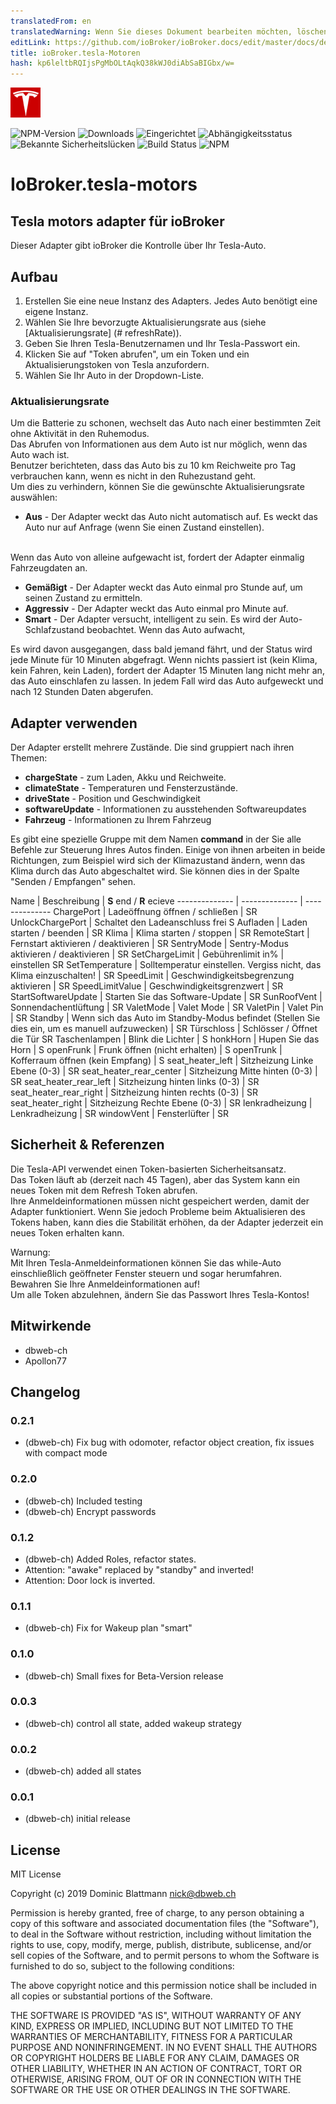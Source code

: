 ```yaml
---
translatedFrom: en
translatedWarning: Wenn Sie dieses Dokument bearbeiten möchten, löschen Sie bitte das Feld "translationsFrom". Andernfalls wird dieses Dokument automatisch erneut übersetzt
editLink: https://github.com/ioBroker/ioBroker.docs/edit/master/docs/de/adapterref/iobroker.tesla-motors/README.md
title: ioBroker.tesla-Motoren
hash: kp6leltbRQIjsPgMbOLtAqkQ38kWJ0diAbSaBIGbx/w=
---
```

![Logo](../../../en/adapterref/iobroker.tesla-motors/admin/tesla-motors.png)

![NPM-Version](http://img.shields.io/npm/v/iobroker.tesla-motors.svg)
![Downloads](https://img.shields.io/npm/dm/iobroker.tesla-motors.svg)
![Eingerichtet](http://iobroker.live/badges/tesla-motors-installed.svg)
![Abhängigkeitsstatus](https://img.shields.io/david/dbweb-ch/iobroker.tesla-motors.svg)
![Bekannte Sicherheitslücken](https://snyk.io/test/github/dbweb-ch/ioBroker.tesla-motors/badge.svg)
![Build Status](http://img.shields.io/travis/dbweb-ch/ioBroker.tesla-motors.svg)
![NPM](https://nodei.co/npm/iobroker.tesla-motors.png?downloads=true)

# IoBroker.tesla-motors
## Tesla motors adapter für ioBroker
Dieser Adapter gibt ioBroker die Kontrolle über Ihr Tesla-Auto.

## Aufbau
1. Erstellen Sie eine neue Instanz des Adapters. Jedes Auto benötigt eine eigene Instanz.
2. Wählen Sie Ihre bevorzugte Aktualisierungsrate aus (siehe [Aktualisierungsrate] (# refreshRate)).
2. Geben Sie Ihren Tesla-Benutzernamen und Ihr Tesla-Passwort ein.
3. Klicken Sie auf "Token abrufen", um ein Token und ein Aktualisierungstoken von Tesla anzufordern.
4. Wählen Sie Ihr Auto in der Dropdown-Liste.

### <a name="refreshRate"></a> Aktualisierungsrate
Um die Batterie zu schonen, wechselt das Auto nach einer bestimmten Zeit ohne Aktivität in den Ruhemodus. <br /> Das Abrufen von Informationen aus dem Auto ist nur möglich, wenn das Auto wach ist. <br /> Benutzer berichteten, dass das Auto bis zu 10 km Reichweite pro Tag verbrauchen kann, wenn es nicht in den Ruhezustand geht. <br /> Um dies zu verhindern, können Sie die gewünschte Aktualisierungsrate auswählen:

* **Aus** - Der Adapter weckt das Auto nicht automatisch auf. Es weckt das Auto nur auf Anfrage (wenn Sie einen Zustand einstellen).

<br /> Wenn das Auto von alleine aufgewacht ist, fordert der Adapter einmalig Fahrzeugdaten an.

* **Gemäßigt** - Der Adapter weckt das Auto einmal pro Stunde auf, um seinen Zustand zu ermitteln.
* **Aggressiv** - Der Adapter weckt das Auto einmal pro Minute auf.
* **Smart** - Der Adapter versucht, intelligent zu sein. Es wird der Auto-Schlafzustand beobachtet. Wenn das Auto aufwacht,

Es wird davon ausgegangen, dass bald jemand fährt, und der Status wird jede Minute für 10 Minuten abgefragt.
Wenn nichts passiert ist (kein Klima, kein Fahren, kein Laden), fordert der Adapter 15 Minuten lang nicht mehr an, das Auto einschlafen zu lassen. In jedem Fall wird das Auto aufgeweckt und nach 12 Stunden Daten abgerufen.

## Adapter verwenden
Der Adapter erstellt mehrere Zustände. Die sind gruppiert nach ihren Themen:

* **chargeState** - zum Laden, Akku und Reichweite.
* **climateState** - Temperaturen und Fensterzustände.
* **driveState** - Position und Geschwindigkeit
* **softwareUpdate** - Informationen zu ausstehenden Softwareupdates
* **Fahrzeug** - Informationen zu Ihrem Fahrzeug

Es gibt eine spezielle Gruppe mit dem Namen **command** in der Sie alle Befehle zur Steuerung Ihres Autos finden.
Einige von ihnen arbeiten in beide Richtungen, zum Beispiel wird sich der Klimazustand ändern, wenn das Klima durch das Auto abgeschaltet wird. Sie können dies in der Spalte "Senden / Empfangen" sehen.

Name | Beschreibung | **S** end / **R** ecieve -------------- | -------------- | -------------- ChargePort | Ladeöffnung öffnen / schließen | SR UnlockChargePort | Schaltet den Ladeanschluss frei S Aufladen | Laden starten / beenden | SR Klima | Klima starten / stoppen | SR RemoteStart | Fernstart aktivieren / deaktivieren | SR SentryMode | Sentry-Modus aktivieren / deaktivieren | SR SetChargeLimit | Gebührenlimit in% | einstellen SR SetTemperature | Solltemperatur einstellen. Vergiss nicht, das Klima einzuschalten! | SR SpeedLimit | Geschwindigkeitsbegrenzung aktivieren | SR SpeedLimitValue | Geschwindigkeitsgrenzwert | SR StartSoftwareUpdate | Starten Sie das Software-Update | SR SunRoofVent | Sonnendachentlüftung | SR ValetMode | Valet Mode | SR ValetPin | Valet Pin | SR Standby | Wenn sich das Auto im Standby-Modus befindet (Stellen Sie dies ein, um es manuell aufzuwecken) | SR Türschloss | Schlösser / Öffnet die Tür SR Taschenlampen | Blink die Lichter | S honkHorn | Hupen Sie das Horn | S openFrunk | Frunk öffnen (nicht erhalten) | S openTrunk | Kofferraum öffnen (kein Empfang) | S seat_heater_left | Sitzheizung Linke Ebene (0-3) | SR seat_heater_rear_center | Sitzheizung Mitte hinten (0-3) | SR seat_heater_rear_left | Sitzheizung hinten links (0-3) | SR seat_heater_rear_right | Sitzheizung hinten rechts (0-3) | SR seat_heater_right | Sitzheizung Rechte Ebene (0-3) | SR lenkradheizung | Lenkradheizung | SR windowVent | Fensterlüfter | SR

## Sicherheit &amp; Referenzen
Die Tesla-API verwendet einen Token-basierten Sicherheitsansatz. <br /> Das Token läuft ab (derzeit nach 45 Tagen), aber das System kann ein neues Token mit dem Refresh Token abrufen. <br /> Ihre Anmeldeinformationen müssen nicht gespeichert werden, damit der Adapter funktioniert. Wenn Sie jedoch Probleme beim Aktualisieren des Tokens haben, kann dies die Stabilität erhöhen, da der Adapter jederzeit ein neues Token erhalten kann. <br /><aside class="warning"> Warnung: <br /> Mit Ihren Tesla-Anmeldeinformationen können Sie das while-Auto einschließlich geöffneter Fenster steuern und sogar herumfahren. Bewahren Sie Ihre Anmeldeinformationen auf! <br /> Um alle Token abzulehnen, ändern Sie das Passwort Ihres Tesla-Kontos! </aside>

## Mitwirkende
* dbweb-ch
* Apollon77

## Changelog
### 0.2.1
* (dbweb-ch) Fix bug with odomoter, refactor object creation, fix issues with compact mode
### 0.2.0
* (dbweb-ch) Included testing
* (dbweb-ch) Encrypt passwords
### 0.1.2
* (dbweb-ch) Added Roles, refactor states. 
* Attention: "awake" replaced by "standby" and inverted!
* Attention: Door lock is inverted.
### 0.1.1
* (dbweb-ch) Fix for Wakeup plan "smart"
### 0.1.0
* (dbweb-ch) Small fixes for Beta-Version release
### 0.0.3
* (dbweb-ch) control all state, added wakeup strategy
### 0.0.2
* (dbweb-ch) added all states
### 0.0.1
* (dbweb-ch) initial release

## License
MIT License

Copyright (c) 2019 Dominic Blattmann <nick@dbweb.ch>

Permission is hereby granted, free of charge, to any person obtaining a copy
of this software and associated documentation files (the "Software"), to deal
in the Software without restriction, including without limitation the rights
to use, copy, modify, merge, publish, distribute, sublicense, and/or sell
copies of the Software, and to permit persons to whom the Software is
furnished to do so, subject to the following conditions:

The above copyright notice and this permission notice shall be included in all
copies or substantial portions of the Software.

THE SOFTWARE IS PROVIDED "AS IS", WITHOUT WARRANTY OF ANY KIND, EXPRESS OR
IMPLIED, INCLUDING BUT NOT LIMITED TO THE WARRANTIES OF MERCHANTABILITY,
FITNESS FOR A PARTICULAR PURPOSE AND NONINFRINGEMENT. IN NO EVENT SHALL THE
AUTHORS OR COPYRIGHT HOLDERS BE LIABLE FOR ANY CLAIM, DAMAGES OR OTHER
LIABILITY, WHETHER IN AN ACTION OF CONTRACT, TORT OR OTHERWISE, ARISING FROM,
OUT OF OR IN CONNECTION WITH THE SOFTWARE OR THE USE OR OTHER DEALINGS IN THE
SOFTWARE.